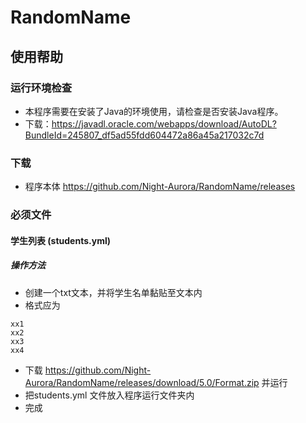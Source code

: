 # RandomName
## 使用帮助
### 运行环境检查
+ 本程序需要在安装了Java的环境使用，请检查是否安装Java程序。
+ 下载：https://javadl.oracle.com/webapps/download/AutoDL?BundleId=245807_df5ad55fdd604472a86a45a217032c7d
### 下载
+ 程序本体 https://github.com/Night-Aurora/RandomName/releases
### 必须文件
#### 学生列表 (students.yml)
##### 操作方法
+ 创建一个txt文本，并将学生名单黏贴至文本内
+ 格式应为
```
xx1
xx2
xx3
xx4
```
+ 下载 https://github.com/Night-Aurora/RandomName/releases/download/5.0/Format.zip 并运行
+ 把students.yml 文件放入程序运行文件夹内
+ 完成


